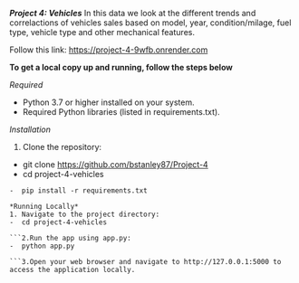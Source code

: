 ***Project 4: Vehicles***
In this data we look at the different trends and correlactions of vehicles sales based on model, year, condition/milage, fuel type, vehicle type and other mechanical features.

Follow this link: https://project-4-9wfb.onrender.com


**To get a local copy up and running, follow the steps below**

*Required*
-  Python 3.7 or higher installed on your system.
-  Required Python libraries (listed in requirements.txt).

*Installation* 
1. Clone the repository:
-  git clone https://github.com/bstanley87/Project-4
-  cd project-4-vehicles

```2.Install the required Python libraries:
-  pip install -r requirements.txt

*Running Locally*
1. Navigate to the project directory:
-  cd project-4-vehicles

```2.Run the app using app.py:
-  python app.py

```3.Open your web browser and navigate to http://127.0.0.1:5000 to access the application locally.

